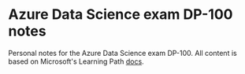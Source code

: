 # Azure Data Science exam DP-100 notes

Personal notes for the Azure Data Science exam DP-100. All content is based on Microsoft's Learning Path [docs](https://docs.microsoft.com/en-us/learn/certifications/exams/dp-100?source=learn).
